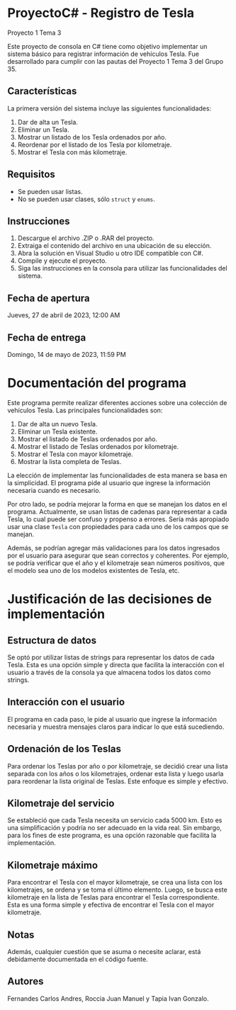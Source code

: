 # ProyectoC# - Registro de Tesla
Proyecto 1 Tema 3

Este proyecto de consola en C# tiene como objetivo implementar un sistema básico para registrar información de vehículos Tesla. Fue desarrollado para cumplir con las pautas del Proyecto 1 Tema 3 del Grupo 35.

## Características

La primera versión del sistema incluye las siguientes funcionalidades:

1. Dar de alta un Tesla.
2. Eliminar un Tesla.
3. Mostrar un listado de los Tesla ordenados por año.
4. Reordenar por el listado de los Tesla por kilometraje.
5. Mostrar el Tesla con más kilometraje.

## Requisitos

- Se pueden usar listas.
- No se pueden usar clases, sólo `struct` y `enums`.

## Instrucciones

1. Descargue el archivo .ZIP o .RAR del proyecto.
2. Extraiga el contenido del archivo en una ubicación de su elección.
3. Abra la solución en Visual Studio u otro IDE compatible con C#.
4. Compile y ejecute el proyecto.
5. Siga las instrucciones en la consola para utilizar las funcionalidades del sistema.

## Fecha de apertura

Jueves, 27 de abril de 2023, 12:00 AM

## Fecha de entrega

Domingo, 14 de mayo de 2023, 11:59 PM

# Documentación del programa

Este programa permite realizar diferentes acciones sobre una colección de vehículos Tesla. Las principales funcionalidades son:

1. Dar de alta un nuevo Tesla.
2. Eliminar un Tesla existente.
3. Mostrar el listado de Teslas ordenados por año.
4. Mostrar el listado de Teslas ordenados por kilometraje.
5. Mostrar el Tesla con mayor kilometraje.
6. Mostrar la lista completa de Teslas.

La elección de implementar las funcionalidades de esta manera se basa en la simplicidad. El programa pide al usuario que ingrese la información necesaria cuando es necesario.

Por otro lado, se podría mejorar la forma en que se manejan los datos en el programa. Actualmente, se usan listas de cadenas para representar a cada Tesla, lo cual puede ser confuso y propenso a errores. Sería más apropiado usar una clase `Tesla` con propiedades para cada uno de los campos que se manejan.

Además, se podrían agregar más validaciones para los datos ingresados por el usuario para asegurar que sean correctos y coherentes. Por ejemplo, se podría verificar que el año y el kilometraje sean números positivos, que el modelo sea uno de los modelos existentes de Tesla, etc.

# Justificación de las decisiones de implementación

## Estructura de datos

Se optó por utilizar listas de strings para representar los datos de cada Tesla. Esta es una opción simple y directa que facilita la interacción con el usuario a través de la consola ya que almacena todos los datos como strings.

## Interacción con el usuario

El programa en cada paso, le pide al usuario que ingrese la información necesaria y muestra mensajes claros para indicar lo que está sucediendo.

## Ordenación de los Teslas

Para ordenar los Teslas por año o por kilometraje, se decidió crear una lista separada con los años o los kilometrajes, ordenar esta lista y luego usarla para reordenar la lista original de Teslas. Este enfoque es simple y efectivo.

## Kilometraje del servicio

Se estableció que cada Tesla necesita un servicio cada 5000 km. Esto es una simplificación y podría no ser adecuado en la vida real. Sin embargo, para los fines de este programa, es una opción razonable que facilita la implementación.

## Kilometraje máximo

Para encontrar el Tesla con el mayor kilometraje, se crea una lista con los kilometrajes, se ordena y se toma el último elemento. Luego, se busca este kilometraje en la lista de Teslas para encontrar el Tesla correspondiente. Esta es una forma simple y efectiva de encontrar el Tesla con el mayor kilometraje.

## Notas

Además, cualquier cuestión que se asuma o necesite aclarar, está debidamente documentada en el código fuente.

## Autores

Fernandes Carlos Andres, Roccia Juan Manuel  y Tapia Ivan Gonzalo.

